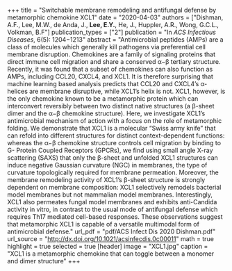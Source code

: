 +++
title = "Switchable membrane remodeling and antifungal defense by metamorphic chemokine XCL1"
date = "2020-04-03"
authors = ["Dishman, A.F., Lee, M.W., de Anda, J., **Lee, E.Y.**, He, J., Huppler, A.R., Wong, G.C.L., Volkman, B.F"]
publication_types = ["2"]
publication = "In *ACS Infectious Diseases*,  6(5): 1204−1213"
abstract = "Antimicrobial peptides (AMPs) are a class of molecules which generally kill pathogens via preferential cell membrane disruption. Chemokines are a family of signaling proteins that direct immune cell migration and share a conserved α−β tertiary structure. Recently, it was found that a subset of chemokines can also function as AMPs, including CCL20, CXCL4, and XCL1. It is therefore surprising that machine learning based analysis predicts that CCL20 and CXCL4’s α-helices are membrane disruptive, while XCL1’s helix is not. XCL1, however, is the only chemokine known to be a metamorphic protein which can interconvert reversibly between two distinct native structures (a β-sheet dimer and the α−β chemokine structure). Here, we investigate XCL1’s antimicrobial mechanism of action with a focus on the role of metamorphic folding. We demonstrate that XCL1 is a molecular “Swiss army knife” that can refold into different structures for distinct context-dependent functions: whereas the α−β chemokine structure controls cell migration by binding to G- Protein Coupled Receptors (GPCRs), we find using small angle X-ray scattering (SAXS) that only the β-sheet and unfolded XCL1 structures can induce negative Gaussian curvature (NGC) in membranes, the type of curvature topologically required for membrane permeation. Moreover, the membrane remodeling activity of XCL1’s β-sheet structure is strongly dependent on membrane composition: XCL1 selectively remodels bacterial model membranes but not mammalian model membranes. Interestingly, XCL1 also permeates fungal model membranes and exhibits anti-Candida activity in vitro, in contrast to the usual mode of antifungal defense which requires Th17 mediated cell-based responses. These observations suggest that metamorphic XCL1 is capable of a versatile multimodal form of antimicrobial defense."
url_pdf = "pdf/ACS Infect Dis 2020 Dishman.pdf"
url_source = "http://dx.doi.org/10.1021/acsinfecdis.0c00011"
math = true
highlight = true
selected = true
[header]
image = "XCL1.jpg"
caption = "XCL1 is a metamorphic chemokine that can toggle between a monomer and dimer structure"
+++
